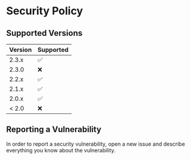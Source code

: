 # Security Policy

## Supported Versions

| Version | Supported          |
| ------- | ------------------ |
| 2.3.x   | :white_check_mark: |
| 2.3.0   | :x: |
| 2.2.x   | :white_check_mark: |
| 2.1.x   | :white_check_mark: |
| 2.0.x   | :white_check_mark: |
| < 2.0   | :x:                |

## Reporting a Vulnerability

In order to report a security vulnerability, open a new issue and describe everything you know about the vulnerability.
